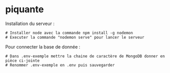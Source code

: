 # piquante

Installation du serveur :

    # Installer node avec la commande npm install -g nodemon
    # Executer la commande "nodemon serve" pour lancer le serveur

Pour connecter la base de donnée : 

    # Dans .env-exemple mettre la chaine de caractère de MongoDB donner en pièce ci-jointe 
    # Renommer .env-exemple en .env puis sauvegarder 